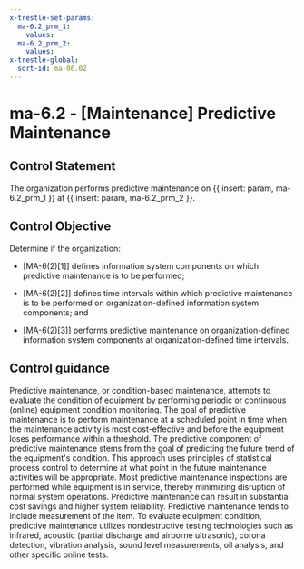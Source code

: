 ```yaml
---
x-trestle-set-params:
  ma-6.2_prm_1:
    values:
  ma-6.2_prm_2:
    values:
x-trestle-global:
  sort-id: ma-06.02
---
```


# ma-6.2 - \[Maintenance\] Predictive Maintenance

## Control Statement

The organization performs predictive maintenance on {{ insert: param, ma-6.2_prm_1 }} at {{ insert: param, ma-6.2_prm_2 }}.

## Control Objective

Determine if the organization:

- \[MA-6(2)[1]\] defines information system components on which predictive maintenance is to be performed;

- \[MA-6(2)[2]\] defines time intervals within which predictive maintenance is to be performed on organization-defined information system components; and

- \[MA-6(2)[3]\] performs predictive maintenance on organization-defined information system components at organization-defined time intervals.

## Control guidance

Predictive maintenance, or condition-based maintenance, attempts to evaluate the condition of equipment by performing periodic or continuous (online) equipment condition monitoring. The goal of predictive maintenance is to perform maintenance at a scheduled point in time when the maintenance activity is most cost-effective and before the equipment loses performance within a threshold. The predictive component of predictive maintenance stems from the goal of predicting the future trend of the equipment's condition. This approach uses principles of statistical process control to determine at what point in the future maintenance activities will be appropriate. Most predictive maintenance inspections are performed while equipment is in service, thereby minimizing disruption of normal system operations. Predictive maintenance can result in substantial cost savings and higher system reliability. Predictive maintenance tends to include measurement of the item. To evaluate equipment condition, predictive maintenance utilizes nondestructive testing technologies such as infrared, acoustic (partial discharge and airborne ultrasonic), corona detection, vibration analysis, sound level measurements, oil analysis, and other specific online tests.
